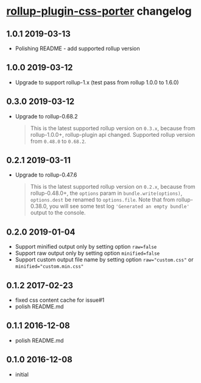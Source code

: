 # [rollup-plugin-css-porter](https://github.com/RJHwang/rollup-plugin-css-porter) changelog

## 1.0.1 2019-03-13

- Polishing README - add supported rollup version

## 1.0.0 2019-03-12

- Upgrade to support rollup-1.x (test pass from rollup 1.0.0 to 1.6.0)

## 0.3.0 2019-03-12

- Upgrade to rollup-0.68.2
    > This is the latest supported rollup version on `0.3.x`,
    > because from rollup-1.0.0+, rollup-plugin api changed.
    > Supported rollup version from `0.48.0` to `0.68.2`.

## 0.2.1 2019-03-11

- Upgrade to rollup-0.47.6
    > This is the latest supported rollup version on `0.2.x`,
    > because from rollup-0.48.0+, the `options` param in `bundle.write(options)`, `options.dest` be renamed to `options.file`.
    > Note that from rollup-0.38.0, you will see some test log `'Generated an empty bundle'` output to the console.

## 0.2.0 2019-01-04

- Support minified output only by setting option `raw=false`
- Support raw output only by setting option `minified=false`
- Support custom output file name by setting option `raw="custom.css"` or `minified="custom.min.css"`

## 0.1.2 2017-02-23

- fixed css content cache for issue#1
- polish README.md

## 0.1.1 2016-12-08

- polish README.md

## 0.1.0 2016-12-08

- initial

